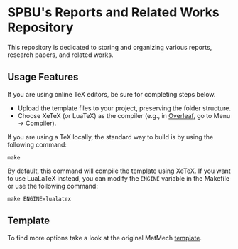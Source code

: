 # SPBU's Reports and Related Works Repository

This repository is dedicated to storing and organizing various reports, research papers, and related works. 

## Usage Features

If you are using online TeX editors, be sure for completing steps below.
- Upload the template files to your project, preserving the folder structure.
- Choose XeTeX (or LuaTeX) as the compiler (e.g., in [Overleaf](https://www.overleaf.com/), go to Menu &rarr; Compiler).

If you are using a TeX locally, the standard way to build is by using the following command:
```
make
```
By default, this command will compile the template using XeTeX. If you want to use LuaLaTeX instead, you can modify the `ENGINE` variable in the Makefile or use the following command:
```
make ENGINE=lualatex
```

## Template 
To find more options take a look at the original MatMech [template](https://github.com/spbu-se/matmex-diploma-template).
